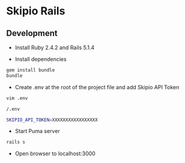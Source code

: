 # Skipio Rails

## Development

- Install Ruby 2.4.2 and Rails 5.1.4

- Install dependencies
```bash
gem install bundle
bundle
```
- Create .env at the root of the project file and add Skipio API Token
```bash
vim .env
```
```bash
/.env

SKIPIO_API_TOKEN=XXXXXXXXXXXXXXXXX
```
- Start Puma server
```bash
rails s
```
- Open browser to localhost:3000